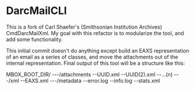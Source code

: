 # DarcMailCLI
This is a fork of Carl Shaefer's (Smithsonian Institution Archives) CmdDarcMailXml.  My goal with this refactor is to modularize the
tool, and add some functionality.

This initial commit doesn't do anything except build an EAXS representation of an email as a series of classes, and move the attachments
out of the internal representation.  Final output of this tool will be a structure like this:

MBOX_ROOT_DIR/
            ---/attachments
                --UUID.xml
                --UUID(2).xml
                --...(n)
            ---/xml
                --EAXS.xml
            ---/metadata
                --error.log
                --info.log
                --stats.xml
